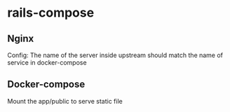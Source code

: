 # rails-compose

## Nginx
Config: The name of the server inside upstream should match the name of service in docker-compose

## Docker-compose
Mount the app/public to serve static file

